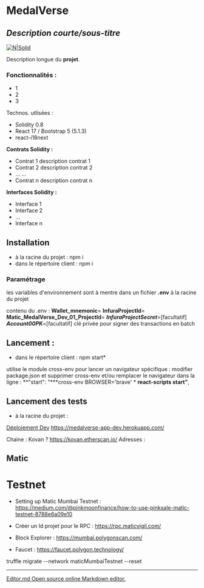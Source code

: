 # MedalVerse
## _Description courte/sous-titre_

[![N|Solid](https://alyra.fr/wp-content/uploads/2019/06/logo-titre-alyra-bleu-transparent-64px_v3.png)](https://alyra.fr/)

Description longue du **projet**.

### Fonctionnalités :
- 1
- 2
- 3

Technos. utlisées :
 - Solidity 0.8
 - React 17 / Bootstrap 5 (5.1.3)
  - react-i18next

**Contrats Solidity :** 

 - Contrat 1
   description contrat 1
 - Contrat 2
   description contrat 2
 - ...
   ...
 - Contrat n
   description contrat n
 
**Interfaces Solidity :** 
- Interface 1
- Interface 2
- ...
- Interface n

## Installation
- à la racine du projet :
npm i
- dans le répertoire client :
npm i

### Paramétrage
les variables d'environnement sont à mentre dans un fichier **.env** à la racine du projet

contenu du .env :
**Wallet_mnemonic**=
**InfuraProjectId**=
**Matic_MedalVerse_Dev_01_ProjectId**=
***InfuraProjectSecret***=[facultatif]
***Account00PK***=[facultatif] clé privée pour signer des transactions en batch

## Lancement :
- dans le répertoire client :
npm start*

utilise  le module cross-env pour lancer un navigateur spécifique : modifier package.json et supprimer cross-env et/ou remplacer le navigateur  dans la ligne :
**"start": "***cross-env BROWSER='brave' * **react-scripts start"**,


## Lancement des tests
- à la racine du projet :


[Déploiement Dev](https://medalverse-app-dev.herokuapp.com/)
https://medalverse-app-dev.herokuapp.com/

Chaine : Kovan ?
https://kovan.etherscan.io/
Adresses :

## Matic

# Testnet
 - Setting up Matic Mumbai Testnet :
https://medium.com/@pinkmoonfinance/how-to-use-pinksale-matic-testnet-8788e6a09e10

 - Créer un Id projet pour le RPC :
  https://rpc.maticvigil.com/
 
 - Block Explorer :
 https://mumbai.polygonscan.com/

 - Faucet :
https://faucet.polygon.technology/


truffle migrate --network maticMumbaiTestnet --reset


------------
[Editor.md Open source online Markdown editor.](https://pandao.github.io/editor.md "editor.md")
